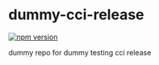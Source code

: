 # dummy-cci-release

[![npm version](https://img.shields.io/badge/%40nui%2Fdummy--cci--release-24.0.0-blue.svg)](https://artifactory.corp.adobe.com/artifactory/npm-nui-release/@nui/dummy-cci-release/-/@nui/dummy-cci-release-24.0.0.tgz)


dummy repo for dummy testing cci release